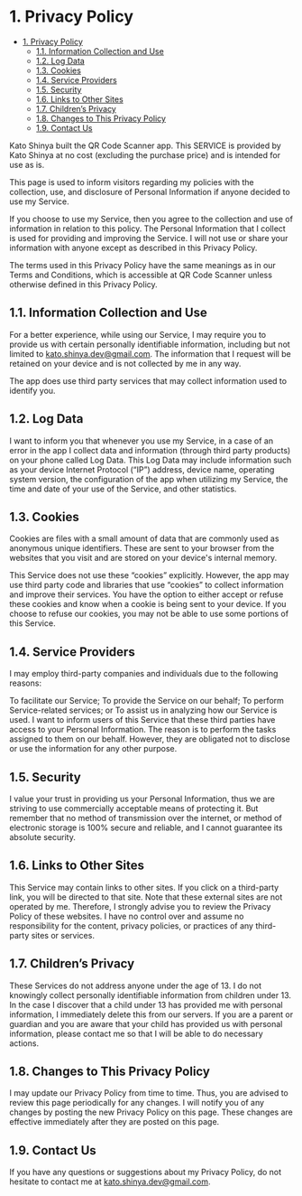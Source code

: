 # 1. Privacy Policy

<!-- TOC -->

- [1. Privacy Policy](#1-privacy-policy)
  - [1.1. Information Collection and Use](#11-information-collection-and-use)
  - [1.2. Log Data](#12-log-data)
  - [1.3. Cookies](#13-cookies)
  - [1.4. Service Providers](#14-service-providers)
  - [1.5. Security](#15-security)
  - [1.6. Links to Other Sites](#16-links-to-other-sites)
  - [1.7. Children’s Privacy](#17-childrens-privacy)
  - [1.8. Changes to This Privacy Policy](#18-changes-to-this-privacy-policy)
  - [1.9. Contact Us](#19-contact-us)

<!-- /TOC -->

Kato Shinya built the QR Code Scanner app. This SERVICE is provided by Kato Shinya at no cost (excluding the purchase price) and is intended for use as is.

This page is used to inform visitors regarding my policies with the collection, use, and disclosure of Personal Information if anyone decided to use my Service.

If you choose to use my Service, then you agree to the collection and use of information in relation to this policy. The Personal Information that I collect is used for providing and improving the Service. I will not use or share your information with anyone except as described in this Privacy Policy.

The terms used in this Privacy Policy have the same meanings as in our Terms and Conditions, which is accessible at QR Code Scanner unless otherwise defined in this Privacy Policy.

## 1.1. Information Collection and Use

For a better experience, while using our Service, I may require you to provide us with certain personally identifiable information, including but not limited to kato.shinya.dev@gmail.com. The information that I request will be retained on your device and is not collected by me in any way.

The app does use third party services that may collect information used to identify you.

## 1.2. Log Data

I want to inform you that whenever you use my Service, in a case of an error in the app I collect data and information (through third party products) on your phone called Log Data. This Log Data may include information such as your device Internet Protocol (“IP”) address, device name, operating system version, the configuration of the app when utilizing my Service, the time and date of your use of the Service, and other statistics.

## 1.3. Cookies

Cookies are files with a small amount of data that are commonly used as anonymous unique identifiers. These are sent to your browser from the websites that you visit and are stored on your device's internal memory.

This Service does not use these “cookies” explicitly. However, the app may use third party code and libraries that use “cookies” to collect information and improve their services. You have the option to either accept or refuse these cookies and know when a cookie is being sent to your device. If you choose to refuse our cookies, you may not be able to use some portions of this Service.

## 1.4. Service Providers

I may employ third-party companies and individuals due to the following reasons:

To facilitate our Service;
To provide the Service on our behalf;
To perform Service-related services; or
To assist us in analyzing how our Service is used.
I want to inform users of this Service that these third parties have access to your Personal Information. The reason is to perform the tasks assigned to them on our behalf. However, they are obligated not to disclose or use the information for any other purpose.

## 1.5. Security

I value your trust in providing us your Personal Information, thus we are striving to use commercially acceptable means of protecting it. But remember that no method of transmission over the internet, or method of electronic storage is 100% secure and reliable, and I cannot guarantee its absolute security.

## 1.6. Links to Other Sites

This Service may contain links to other sites. If you click on a third-party link, you will be directed to that site. Note that these external sites are not operated by me. Therefore, I strongly advise you to review the Privacy Policy of these websites. I have no control over and assume no responsibility for the content, privacy policies, or practices of any third-party sites or services.

## 1.7. Children’s Privacy

These Services do not address anyone under the age of 13. I do not knowingly collect personally identifiable information from children under 13. In the case I discover that a child under 13 has provided me with personal information, I immediately delete this from our servers. If you are a parent or guardian and you are aware that your child has provided us with personal information, please contact me so that I will be able to do necessary actions.

## 1.8. Changes to This Privacy Policy

I may update our Privacy Policy from time to time. Thus, you are advised to review this page periodically for any changes. I will notify you of any changes by posting the new Privacy Policy on this page. These changes are effective immediately after they are posted on this page.

## 1.9. Contact Us

If you have any questions or suggestions about my Privacy Policy, do not hesitate to contact me at kato.shinya.dev@gmail.com.
